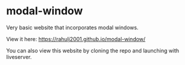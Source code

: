 # modal-window
Very basic website that incorporates modal windows.

View it here: https://rahulj2001.github.io/modal-window/

You can also view this website by cloning the repo and launching with liveserver. 
